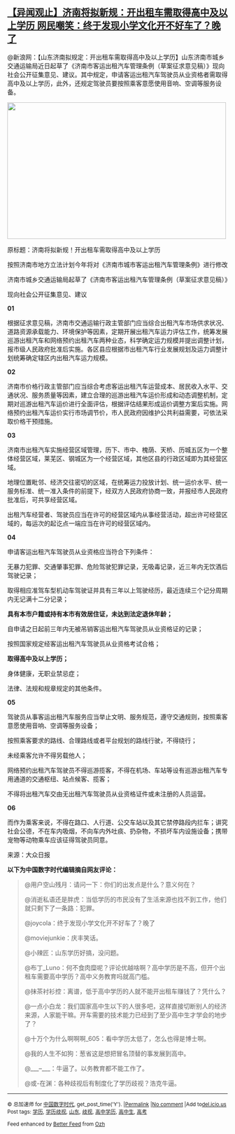 <!--1594374332000-->
[【异闻观止】济南将拟新规：开出租车需取得高中及以上学历 网民嘲笑：终于发现小学文化开不好车了？晚了](https://chinadigitaltimes.net/chinese/2020/07/%e3%80%90%e5%bc%82%e9%97%bb%e8%a7%82%e6%ad%a2%e3%80%91%e6%b5%8e%e5%8d%97%e5%b0%86%e6%8b%9f%e6%96%b0%e8%a7%84%ef%bc%9a%e5%bc%80%e5%87%ba%e7%a7%9f%e8%bd%a6%e9%9c%80%e5%8f%96%e5%be%97%e9%ab%98%e4%b8%ad/)
------

<p>@新浪网：【山东济南拟规定：开出租车需取得高中及以上学历】山东济南市城乡交通运输局近日起草了《济南市客运出租汽车管理条例（草案征求意见稿）》现向社会公开征集意见、建议。其中规定，申请客运出租汽车驾驶员从业资格者需取得高中及以上学历，此外，还规定驾驶员要按照乘客意愿使用音响、空调等服务设备。</p><p><img class="aligncenter wp-image-649601" src="https://chinadigitaltimes.net/chinese/files/2020/07/db23-ivwfwmq0957973.jpg" alt="" width="500" height="312" srcset="https://chinadigitaltimes.net/chinese/files/2020/07/db23-ivwfwmq0957973.jpg 614w, https://chinadigitaltimes.net/chinese/files/2020/07/db23-ivwfwmq0957973-300x187.jpg 300w, https://chinadigitaltimes.net/chinese/files/2020/07/db23-ivwfwmq0957973-400x250.jpg 400w" sizes="(max-width: 500px) 100vw, 500px" /></p><p>原标题：济南将拟新规！开出租车需取得高中及以上学历</p><p>按照济南市地方立法计划今年将对《济南市城市客运出租汽车管理条例》进行修改</p><p>济南市城乡交通运输局起草了《济南市客运出租汽车管理条例（草案征求意见稿）》</p><p>现向社会公开征集意见、建议</p><p><strong>01</strong></p><p>根据征求意见稿，济南市交通运输行政主管部门应当综合出租汽车市场供求状况、道路资源承载能力、环境保护等因素，定期开展出租汽车运力评估工作，统筹发展巡游出租汽车和网络预约出租汽车两种业态，科学确定运力规模并提出调整计划，报市级人民政府批准后实施。各区县应根据市出租汽车行业发展规划及运力调整计划统筹确定辖区内出租汽车运力规模。</p><p><strong>02</strong></p><p>济南市价格行政主管部门应当综合考虑客运出租汽车运营成本、居民收入水平、交通状况、服务质量等因素，建立合理的巡游出租汽车运价形成和动态调整机制，定期对巡游出租汽车运价进行全面评估，根据评估结果形成运价调整方案后实施。网络预约出租汽车运价实行市场调节价，市人民政府因维护公共利益需要，可依法采取价格干预措施。</p><p><strong>03</strong></p><p>济南市出租汽车实施经营区域管理，历下、市中、槐荫、天桥、历城五区为一个整体经营区域，莱芜区、钢城区为一个经营区域，其他区县的行政区域即为其经营区域。</p><p>地理位置毗邻、经济交往密切的区域，在统筹运力投放计划、统一运价水平、统一服务标准、统一准入条件的前提下，经双方人民政府协商一致，并报经市人民政府批准后，可共享经营区域。</p><p>出租汽车经营者、驾驶员应当在许可的经营区域内从事经营活动，超出许可经营区域的，每运次的起讫点一端应当在许可的经营区域内。</p><p><strong>04</strong></p><p>申请客运出租汽车驾驶员从业资格应当符合下列条件：</p><p>无暴力犯罪、交通肇事犯罪、危险驾驶犯罪记录，无吸毒记录，近三年内无饮酒后驾驶记录；</p><p>取得相应准驾车型机动车驾驶证并具有三年以上驾驶经历，最近连续三个记分周期内无记满十二分记录；</p><p><strong>具有本市户籍或持有本市有效居住证，未达到法定退休年龄；</strong></p><p>自申请之日起前三年内无被吊销客运出租汽车驾驶员从业资格证的记录；</p><p>按照国家规定经客运出租汽车驾驶员从业资格考试合格；</p><p><strong>取得高中及以上学历；</strong></p><p>身体健康，无职业禁忌症；</p><p>法律、法规和规章规定的其他条件。</p><p><strong>05</strong></p><p>驾驶员从事客运出租汽车服务应当举止文明、服务规范，遵守交通规则，按照乘客意愿使用音响、空调等服务设备；</p><p>按照乘客要求的路线、合理路线或者平台规划的路线行驶，不得绕行；</p><p>未经乘客允许不得另载他人；</p><p>网络预约出租汽车驾驶员不得巡游揽客，不得在机场、车站等设有巡游出租汽车专用通道的交通枢纽、站点候客、揽客；</p><p>不得将出租汽车交由无出租汽车驾驶员从业资格证件或未注册的人员运营。</p><p><strong>06</strong></p><p>而作为乘客来说，不得在路口、人行道、公交车站以及其它禁停路段内拦车；讲究社会公德，不在车内吸烟，不向车内外吐痰、扔杂物，不损坏车内设施设备；携带宠物等动物乘车应该征得驾驶员同意。</p><p>来源：大众日报</p><p><strong>以下为中国数字时代编辑摘自网友评论：</strong></p><blockquote><p>@用户空山残月：请问一下：你们的出发点是什么？意义何在？</p><p>@消逝私语还是胖虎：当低学历的市民没有了生活来源也找不到工作，他们就只剩下了一条路：犯罪。</p><p>@joycola：终于发现小学文化开不好车了？晚了</p><p>@moviejunkie：庆丰笑话。</p><p>@小辣匠：山东学历好搞，没问题。</p><p>@布丁_Luno：何不食肉糜呢？评论优越啥啊？高中学历是不高，但开个出租车需要高中学历？高中义务教育吗就高门槛。</p><p>@抹茶衬衫控：离谱，低于高中学历的人就不能开出租车赚钱了？凭什么？</p><p>@一点小白龙：我们国家高中生以下的人很多吧，这样直接切断别人的经济来源，人家能干嘛。开车需要的技术能力已经到了至少高中生才学会的地步了？</p><p>@十万个为什么啊啊啊_605：看中学历太低了，怎么也得是博士啊。</p><p>@我的人生不如狗：葱省这是想把冒名顶替的事发展到高中。</p><p>@___&#8211;___：牛逼了。以务教育都不能工作了。</p><p>@或-在渊：各种歧视后有制度化了学历歧视？浩克牛逼。</p></blockquote><hr /><p><small>&copy; 总加速师 for <a href="https://chinadigitaltimes.net/chinese">中国数字时代</a>, get_post_time('Y'). |<a href="https://chinadigitaltimes.net/chinese/2020/07/%e3%80%90%e5%bc%82%e9%97%bb%e8%a7%82%e6%ad%a2%e3%80%91%e6%b5%8e%e5%8d%97%e5%b0%86%e6%8b%9f%e6%96%b0%e8%a7%84%ef%bc%9a%e5%bc%80%e5%87%ba%e7%a7%9f%e8%bd%a6%e9%9c%80%e5%8f%96%e5%be%97%e9%ab%98%e4%b8%ad/">Permalink</a> |<a href="https://chinadigitaltimes.net/chinese/2020/07/%e3%80%90%e5%bc%82%e9%97%bb%e8%a7%82%e6%ad%a2%e3%80%91%e6%b5%8e%e5%8d%97%e5%b0%86%e6%8b%9f%e6%96%b0%e8%a7%84%ef%bc%9a%e5%bc%80%e5%87%ba%e7%a7%9f%e8%bd%a6%e9%9c%80%e5%8f%96%e5%be%97%e9%ab%98%e4%b8%ad/#comments">No comment</a> |Add to<a href="http://del.icio.us/post?url=https://chinadigitaltimes.net/chinese/2020/07/%e3%80%90%e5%bc%82%e9%97%bb%e8%a7%82%e6%ad%a2%e3%80%91%e6%b5%8e%e5%8d%97%e5%b0%86%e6%8b%9f%e6%96%b0%e8%a7%84%ef%bc%9a%e5%bc%80%e5%87%ba%e7%a7%9f%e8%bd%a6%e9%9c%80%e5%8f%96%e5%be%97%e9%ab%98%e4%b8%ad/&amp;title=【异闻观止】济南将拟新规：开出租车需取得高中及以上学历 网民嘲笑：终于发现小学文化开不好车了？晚了">del.icio.us</a><br/>Post tags: <a href="https://chinadigitaltimes.net/chinese/tag/%e5%ad%a6%e5%8e%86/" rel="tag">学历</a>, <a href="https://chinadigitaltimes.net/chinese/tag/%e5%ad%a6%e5%8e%86%e6%ad%a7%e8%a7%86/" rel="tag">学历歧视</a>, <a href="https://chinadigitaltimes.net/chinese/tag/%e5%b1%b1%e4%b8%9c/" rel="tag">山东</a>, <a href="https://chinadigitaltimes.net/chinese/tag/%e6%ad%a7%e8%a7%86/" rel="tag">歧视</a>, <a href="https://chinadigitaltimes.net/chinese/tag/%e9%ab%98%e4%b8%ad%e5%ad%a6%e5%8e%86/" rel="tag">高中学历</a>, <a href="https://chinadigitaltimes.net/chinese/tag/%e9%ab%98%e4%b8%ad%e7%94%9f/" rel="tag">高中生</a>, <a href="https://chinadigitaltimes.net/chinese/tag/%e9%ab%98%e8%80%83/" rel="tag">高考</a><br/></small></p><p><small>Feed enhanced by <a href='http://planetozh.com/blog/my-projects/wordpress-plugin-better-feed-rss/'>Better Feed</a> from  <a href='http://planetozh.com/blog/'>Ozh</a></small></p>
